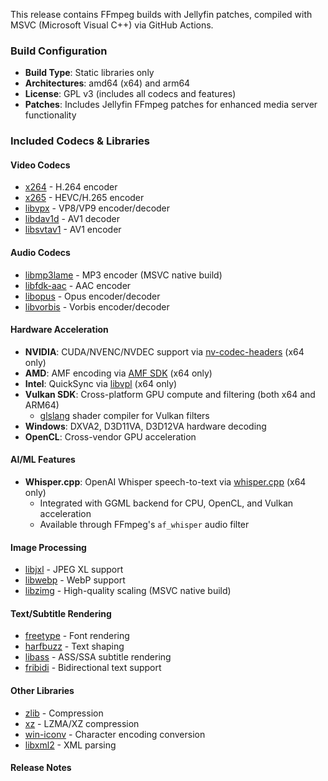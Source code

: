 This release contains FFmpeg builds with Jellyfin patches, compiled with MSVC (Microsoft Visual C++) via GitHub Actions.

### Build Configuration

- **Build Type**: Static libraries only
- **Architectures**: amd64 (x64) and arm64
- **License**: GPL v3 (includes all codecs and features)
- **Patches**: Includes Jellyfin FFmpeg patches for enhanced media server functionality

### Included Codecs & Libraries

#### Video Codecs

- [x264](https://code.videolan.org/videolan/x264.git) - H.264 encoder
- [x265](https://bitbucket.org/multicoreware/x265_git.git) - HEVC/H.265 encoder
- [libvpx](https://github.com/webmproject/libvpx.git) - VP8/VP9 encoder/decoder
- [libdav1d](https://code.videolan.org/videolan/dav1d.git) - AV1 decoder
- [libsvtav1](https://gitlab.com/AOMediaCodec/SVT-AV1.git) - AV1 encoder

#### Audio Codecs

- [libmp3lame](https://github.com/lame-mirror/lame.git) - MP3 encoder (MSVC native build)
- [libfdk-aac](https://github.com/mstorsjo/fdk-aac.git) - AAC encoder
- [libopus](https://github.com/xiph/opus.git) - Opus encoder/decoder
- [libvorbis](https://github.com/xiph/vorbis.git) - Vorbis encoder/decoder

#### Hardware Acceleration

- **NVIDIA**: CUDA/NVENC/NVDEC support via [nv-codec-headers](https://github.com/FFmpeg/nv-codec-headers.git) (x64 only)
- **AMD**: AMF encoding via [AMF SDK](https://github.com/GPUOpen-LibrariesAndSDKs/AMF.git) (x64 only)
- **Intel**: QuickSync via [libvpl](https://github.com/intel/libvpl.git) (x64 only)
- **Vulkan SDK**: Cross-platform GPU compute and filtering (both x64 and ARM64)
  - [glslang](https://github.com/KhronosGroup/glslang.git) shader compiler for Vulkan filters
- **Windows**: DXVA2, D3D11VA, D3D12VA hardware decoding
- **OpenCL**: Cross-vendor GPU acceleration

#### AI/ML Features

- **Whisper.cpp**: OpenAI Whisper speech-to-text via [whisper.cpp](https://github.com/ggml-org/whisper.cpp.git) (x64 only)
  - Integrated with GGML backend for CPU, OpenCL, and Vulkan acceleration
  - Available through FFmpeg's `af_whisper` audio filter

#### Image Processing

- [libjxl](https://github.com/libjxl/libjxl.git) - JPEG XL support
- [libwebp](https://github.com/webmproject/libwebp.git) - WebP support
- [libzimg](https://github.com/sekrit-twc/zimg.git) - High-quality scaling (MSVC native build)

#### Text/Subtitle Rendering

- [freetype](https://gitlab.freedesktop.org/freetype/freetype.git) - Font rendering
- [harfbuzz](https://github.com/harfbuzz/harfbuzz.git) - Text shaping
- [libass](https://github.com/libass/libass.git) - ASS/SSA subtitle rendering
- [fribidi](https://github.com/fribidi/fribidi.git) - Bidirectional text support

#### Other Libraries

- [zlib](https://github.com/madler/zlib.git) - Compression
- [xz](https://github.com/tukaani-project/xz.git) - LZMA/XZ compression
- [win-iconv](https://github.com/win-iconv/win-iconv.git) - Character encoding conversion
- [libxml2](https://github.com/GNOME/libxml2.git) - XML parsing

#### Release Notes
